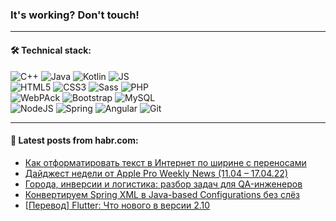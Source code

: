### It's working? Don't touch!

---

#### 🛠️ Technical stack:

![C++](https://img.shields.io/badge/C++-informational?logo=c%2B%2B&style=flat&logoColor=white&color=9C033A)
![Java](https://img.shields.io/badge/Java-informational?logo=java&style=flat&logoColor=white&color=007396)
![Kotlin](https://img.shields.io/badge/Kotlin-informational?logo=Kotlin&style=flat&logoColor=white&color=0095D5)
![JS](https://img.shields.io/badge/JS-informational?logo=javaScript&style=flat&logoColor=black&color=F7Df1E) <br>
![HTML5](https://img.shields.io/badge/HTML5-informational?logo=html5&style=flat&logoColor=white&color=E34F26)
![CSS3](https://img.shields.io/badge/CSS3-informational?logo=css3&style=flat&logoColor=white&color=157286)
![Sass](https://img.shields.io/badge/Saas-informational?logo=sass&style=flat&logoColor=white&color=hotpink)
![PHP](https://img.shields.io/badge/PHP-informational?logo=php&style=flat&logoColor=white&color=777BB4) <br>
![WebPAck](https://img.shields.io/badge/WebPack-informational?logo=webPack&style=flat&logoColor=white&color=FF6F00)
![Bootstrap](https://img.shields.io/badge/Bootstrap-informational?logo=Bootstrap&style=flat&logoColor=white&color=7952B3)
![MySQL](https://img.shields.io/badge/MySQL-informational?logo=MySQL&style=flat&logoColor=white&color=00f) <br>
![NodeJS](https://img.shields.io/badge/NodeJS-informational?logo=node.js&style=flat&logoColor=white&color=43853D)
![Spring](https://img.shields.io/badge/Spring-informational?logo=Spring&style=flat&logoColor=white&color=0A9EDC)
![Angular](https://img.shields.io/badge/Vue-informational?logo=vue.js&style=flat&logoColor=white&color=red)
![Git](https://img.shields.io/badge/Git-informational?logo=git&style=flat&logoColor=white&color=darkorange)

___

#### 💬 Latest posts from habr.com:

<!-- BLOG-POST-LIST:START -->
- [Как отформатировать текст в Интернет по ширине с переносами](https://habr.com/ru/post/661689/?utm_source=habrahabr&utm_medium=rss&utm_campaign=661689)
- [Дайджест недели от Apple Pro Weekly News &lpar;11.04 – 17.04.22&rpar;](https://habr.com/ru/post/661421/?utm_source=habrahabr&utm_medium=rss&utm_campaign=661421)
- [Города, инверсии и логистика: разбор задач для QA-инженеров](https://habr.com/ru/post/661557/?utm_source=habrahabr&utm_medium=rss&utm_campaign=661557)
- [Конвертируем Spring XML в Java-based Configurations без слёз](https://habr.com/ru/post/661627/?utm_source=habrahabr&utm_medium=rss&utm_campaign=661627)
- [[Перевод] Flutter: Что нового в версии 2.10](https://habr.com/ru/post/661621/?utm_source=habrahabr&utm_medium=rss&utm_campaign=661621)
<!-- BLOG-POST-LIST:END -->
